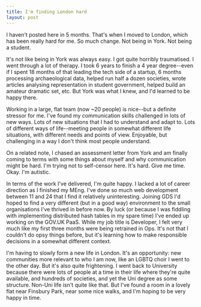 ```yaml
---
title: I'm finding London hard
layout: post
---
```


I haven't posted here in 5 months. That's when I moved to London, which has been really hard for me. So much change. Not being in York. Not being a student.
<!--more-->

It's not like being in York was always easy. I got quite horribly traumatised. I went through a lot of therapy. I took 6 years to finish a 4 year degree--even if I spent 18 months of that leading the tech side of a startup, 6 months processing archaeological data, helped run half a dozen societies, wrote articles analysing representation in student government, helped build an amateur dramatic set, etc. But York was what I knew, and I'd learned to be happy there.

Working in a large, flat team (now ~20 people) is nice--but a definite stressor for me. I've found my communication skills challenged in lots of new ways. Lots of new situations that I had to understand and adapt to. Lots of different ways of life--meeting people in somewhat different life situations, with different needs and points of view. Enjoyable, but challenging in a way I don't think most people understand.

On a related note, I chased an assessment letter from York and am finally coming to terms with some things about myself and why communication might be hard. I'm trying not to self-censor here. It's hard. Give me time. Okay. I'm autistic.

In terms of the work I've delivered, I'm quite happy. I lacked a lot of career direction as I finished my MEng. I've done so much web development between 11 and 24 that I find it relatively uninteresting. Joining GDS I'd hoped to find a very different (but in a good way) environment to the small organisations I've thrived in before now. By luck (or because I was fiddling with implementing distributed hash tables in my spare time) I've ended up working on the GOV.UK PaaS. While my job title is Developer, I felt very much like my first three months were being retrained in Ops. It's not that I couldn't do opsy things before, but it's learning how to make responsible decisions in a somewhat different context.

I'm having to slowly form a new life in London. It's an opportunity: new communities more relevant to who I am now, like an LGBTQ choir I went to the other day. But it's also quite frightening. I went back to University because there were lots of people at a time in their life where they're quite available, and hundreds of societies, and yet the Uni degree as some structure. Non-Uni life isn't quite like that. But I've found a room in a lovely flat near Finsbury Park, near some nice walks, and I'm hoping to be very happy in time.

